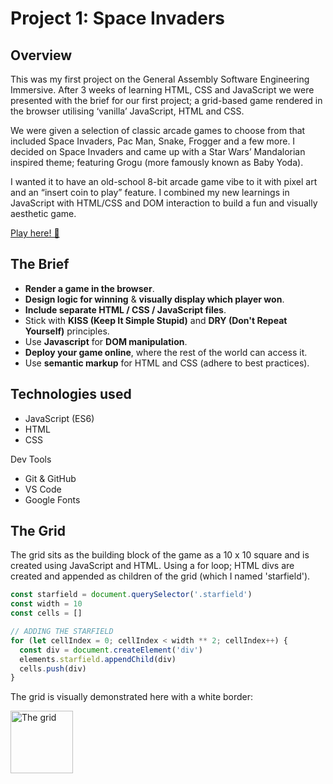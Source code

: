 # Project 1: Space Invaders

## Overview

This was my first project on the General Assembly Software Engineering Immersive. After 3 weeks of learning HTML, CSS and JavaScript we were presented with the brief for our first project; a grid-based game rendered in the browser utilising ‘vanilla’ JavaScript, HTML and CSS. 

We were given a selection of classic arcade games to choose from that included Space Invaders, Pac Man, Snake, Frogger and a few more. I decided on Space Invaders and came up with a Star Wars’ Mandalorian inspired theme; featuring Grogu (more famously known as Baby Yoda). 

I wanted it to have an old-school 8-bit arcade game vibe to it with pixel art and an “insert coin to play” feature. I combined my new learnings in JavaScript with HTML/CSS and DOM interaction to build a fun and visually aesthetic game. 

[Play here! 👾](url 'https://chloebuilds.github.io/space-invaders/')

## The Brief

- **Render a game in the browser**.
- **Design logic for winning** & **visually display which player won**.
- **Include separate HTML / CSS / JavaScript files**.
- Stick with **KISS (Keep It Simple Stupid)** and **DRY (Don't Repeat Yourself)** principles.
- Use **Javascript** for **DOM manipulation**.
- **Deploy your game online**, where the rest of the world can access it.
- Use **semantic markup** for HTML and CSS (adhere to best practices).

## 

## Technologies used

- JavaScript (ES6)
- HTML
- CSS

Dev Tools
- Git & GitHub
- VS Code
- Google Fonts

## The Grid

The grid sits as the building block of the game as a 10 x 10 square and is created using JavaScript and HTML. Using a for loop; HTML divs are created and appended as children of the grid (which I named 'starfield').

```javascript
const starfield = document.querySelector('.starfield')
const width = 10
const cells = []

// ADDING THE STARFIELD
for (let cellIndex = 0; cellIndex < width ** 2; cellIndex++) {
  const div = document.createElement('div')
  elements.starfield.appendChild(div)
  cells.push(div)
} 
```
The grid is visually demonstrated here with a white border:

<img src="" height="100" alt="The grid">

